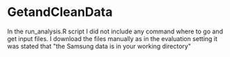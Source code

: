 GetandCleanData
===============
In the run_analysis.R script I did not include any command where to go and get input files. I download the files manually as in the evaluation setting it was stated that "the Samsung data is in your working directory"  

